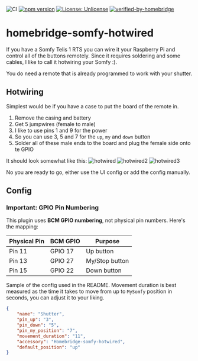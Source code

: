 ![CI](https://github.com/fdegier/homebridge-somfy-hotwired/workflows/CI/badge.svg)
[![npm version](https://badge.fury.io/js/homebridge-somfy-hotwired.svg)](https://badge.fury.io/js/homebridge-somfy-hotwired)
[![License: Unlicense](https://img.shields.io/badge/license-Unlicense-blue.svg)](http://unlicense.org/)
[![verified-by-homebridge](https://badgen.net/badge/homebridge/verified/purple)](https://github.com/homebridge/homebridge/wiki/Verified-Plugins)
# homebridge-somfy-hotwired
If you have a Somfy Telis 1 RTS you can wire it your Raspberry Pi and control all of the buttons remotely. Since it 
requires soldering and some cables, I like to call it hotwiring your Somfy :).

You do need a remote that is already programmed to work with your shutter.

## Hotwiring
Simplest would be if you have a case to put the board of the remote in.
1. Remove the casing and battery
2. Get 5 jumpwires (female to male)
3. I like to use pins 1 and 9 for the power
4. So you can use 3, 5 and 7 for the `up`, `my` and `down` button
5. Solder all of these male ends to the board and plug the female side onto te GPIO

It should look somewhat like this:
![hotwired](hotwired_1.jpeg)
![hotwired2](hotwired_2.jpeg)
![hotwired3](hotwired_3.jpeg)

No you are ready to go, either use the UI config or add the config manually.

## Config

### Important: GPIO Pin Numbering

This plugin uses **BCM GPIO numbering**, not physical pin numbers. Here's the mapping:

| Physical Pin | BCM GPIO | Purpose |
|-------------|----------|---------|
| Pin 11 | GPIO 17 | Up button |
| Pin 13 | GPIO 27 | My/Stop button |
| Pin 15 | GPIO 22 | Down button |


Sample of the config used in the README. Movement duration is best measured as the time it takes to move from up to 
`MySomfy` position in seconds, you can adjust it to your liking. 

```json
{
    "name": "Shutter",
    "pin_up": "3",
    "pin_down": "5",
    "pin_my_position": "7",
    "movement_duration": "11",
    "accessory": "Homebridge-somfy-hotwired",
    "default_position": "up"
}
```
